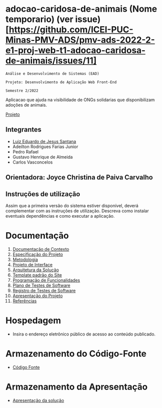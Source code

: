 # adocao-caridosa-de-animais (Nome temporario) (ver issue)[https://github.com/ICEI-PUC-Minas-PMV-ADS/pmv-ads-2022-2-e1-proj-web-t1-adocao-caridosa-de-animais/issues/11]

`Análise e Desenvolvimento de Sistemas (EAD)`

`Projeto: Desenvolvimento de Aplicação Web Front-End`

`Semestre 2/2022`

Aplicacao que ajuda na visibilidade de ONGs solidarias que disponibilizam adoções de animais. 

[Projeto](https://github.com/orgs/ICEI-PUC-Minas-PMV-ADS/projects/146)

## Integrantes

* [Luiz Eduardo de Jesus Santana](https://github.com/Luiz-Ossinho)
* Adeilton Rodrigues Farias Junior
* Pedro Rafael
* Gustavo Henrique de Almeida
* Carlos Vasconcelos

## Orientadora: Joyce Christina de Paiva Carvalho

## Instruções de utilização

Assim que a primeira versão do sistema estiver disponível, deverá complementar com as instruções de utilização. Descreva como instalar eventuais dependências e como executar a aplicação.

# Documentação

<ol>
<li><a href="docs/01-Documentação de Contexto.md"> Documentação de Contexto</a></li>
<li><a href="docs/02-Especificação do Projeto.md"> Especificação do Projeto</a></li>
<li><a href="docs/03-Metodologia.md"> Metodologia</a></li>
<li><a href="docs/04-Projeto de Interface.md"> Projeto de Interface</a></li>
<li><a href="docs/05-Arquitetura da Solução.md"> Arquitetura da Solução</a></li>
<li><a href="docs/06-Template padrão do Site.md"> Template padrão do Site</a></li>
<li><a href="docs/07-Programação de Funcionalidades.md"> Programação de Funcionalidades</a></li>
<li><a href="docs/08-Plano de Testes de Software.md"> Plano de Testes de Software</a></li>
<li><a href="docs/09-Registro de Testes de Software.md"> Registro de Testes de Software</a></li>
<li><a href="docs/10-Apresentação do Projeto.md"> Apresentação do Projeto</a></li>
<li><a href="docs/11-Referências.md"> Referências</a></li>
</ol>

# Hospedagem

* Insira o endereço eletrônico público de acesso ao conteúdo publicado. 

# Armazenamento do Código-Fonte

* <a href="src/README.md">Código Fonte</a>

# Armazenamento da Apresentação

* <a href="presentation/README.md">Apresentação da solução</a>
